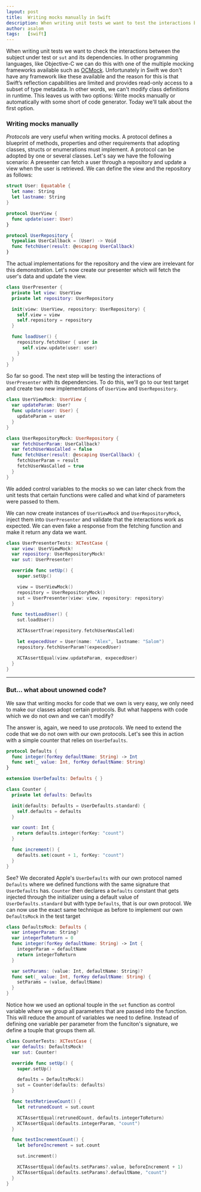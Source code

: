 ```yaml
---
layout: post
title:  Writing mocks manually in Swift
description: When writing unit tests we want to test the interactions between the subject under test and its dependencies. In this blog post you'll learn how.
author: asalom
tags:   [swift]
---
```


When writing unit tests we want to check the interactions between the subject under test or `sut` and its dependencies. In other programming languages, like Objective-C we can do this with one of the multiple mocking frameworks available such as [OCMock](http://ocmock.org/). Unfortunately in Swift we don't have any framework like these available and the reason for this is that Swift’s reflection capabilities are limited and provides read-only access to a subset of type metadata. In other words, we can't modify class definitions in runtime. This leaves us with two options: Write mocks manually or automatically with some short of code generator. Today we'll talk about the first option.

### Writing mocks manually
_Protocols_ are very useful when writing mocks. A protocol defines a blueprint of methods, properties and other requirements that adopting classes, structs or enumerations must implement. A protocol can be adopted by one or several classes. Let's say we have the following scenario: A presenter can fetch a user through a repository and update a view when the user is retrieved. We can define the view and the repository as follows:

```swift
struct User: Equatable {
  let name: String
  let lastname: String
}

protocol UserView {
  func update(user: User)
}

protocol UserRepository {
  typealias UserCallback = (User) -> Void
  func fetchUser(result: @escaping UserCallback)
}
```

The actual implementations for the repository and the view are irrelevant for this demonstration. Let's now create our presenter which will fetch the user's data and update the view.

```swift
class UserPresenter {
  private let view: UserView
  private let repository: UserRepository

  init(view: UserView, repository: UserRepository) {
    self.view = view
    self.repository = repository
  }

  func loadUser() {
    repository.fetchUser { user in
      self.view.update(user: user)
    }
  }
}
```

So far so good. The next step will be testing the interactions of `UserPresenter` with its dependencies. To do this, we'll go to our test target and create two new implementations of `UserView` and `UserRepository`.

```swift
class UserViewMock: UserView {
  var updateParam: User?
  func update(user: User) {
    updateParam = user
  }
}

class UserRepositoryMock: UserRepository {
  var fetchUserParam: UserCallback?
  var fetchUserWasCalled = false
  func fetchUser(result: @escaping UserCallback) {
    fetchUserParam = result
    fetchUserWasCalled = true
  }
}
```

We added control variables to the mocks so we can later check from the unit tests that certain functions were called and what kind of parameters were passed to them.

We can now create instances of `UserViewMock` and `UserRepositoryMock`, inject them into `UserPresenter` and validate that the interactions work as expected. We can even fake a response from the fetching function and make it return any data we want.

```swift
class UserPresenterTests: XCTestCase {
  var view: UserViewMock!
  var repository: UserRepositoryMock!
  var sut: UserPresenter!

  override func setUp() {
    super.setUp()

    view = UserViewMock()
    repository = UserRepositoryMock()
    sut = UserPresenter(view: view, repository: repository)
  }

  func testLoadUser() {
    sut.loadUser()

    XCTAssertTrue(repository.fetchUserWasCalled)

    let expecedUser = User(name: "Alex", lastname: "Salom")
    repository.fetchUserParam?(expecedUser)

    XCTAssertEqual(view.updateParam, expecedUser)
  }
}
```

---

### But... what about unowned code?

We saw that writing mocks for code that we own is very easy, we only need to make our classes adopt certain protocols. But what happens with code which we do not own and we can't modify? 

The answer is, again, we need to use _protocols_. We need to extend the code that we do not own with our own protocols. Let's see this in action with a simple counter that relies on `UserDefaults`.

```swift
protocol Defaults {
  func integer(forKey defaultName: String) -> Int
  func set(_ value: Int, forKey defaultName: String)
}

extension UserDefaults: Defaults { }

class Counter {
  private let defaults: Defaults

  init(defaults: Defaults = UserDefaults.standard) {
    self.defaults = defaults
  }

  var count: Int {
    return defaults.integer(forKey: "count")
  }

  func increment() {
    defaults.set(count + 1, forKey: "count")
  }
}
```

See? We decorated Apple's `UserDefaults` with our own protocol named `Defaults` where we defined functions with the same signature that `UserDefaults` has. `Counter` then declares a `Defaults` constant that gets injected through the initializer using a default value of `UserDefaults.standard` but with type `Defaults`, that is our own protocol. We can now use the exact same technique as before to implement our own `DefaultsMock` in the test target

```swift
class DefaultsMock: Defaults {
  var integerParam: String?
  var integerToReturn = 0
  func integer(forKey defaultName: String) -> Int {
    integerParam = defaultName
    return integerToReturn
  }

  var setParams: (value: Int, defaultName: String)?
  func set(_ value: Int, forKey defaultName: String) {
    setParams = (value, defaultName)
  }
}
```

Notice how we used an optional touple in the `set` function as control variable where we group all parameters that are passed into the function. This will reduce the amount of variables we need to define. Instead of defining one variable per parameter from the funciton's signature, we define a touple that groups them all.


```swift
class CounterTests: XCTestCase {
  var defaults: DefaultsMock!
  var sut: Counter!

  override func setUp() {
    super.setUp()

    defaults = DefaultsMock()
    sut = Counter(defaults: defaults)
  }

  func testRetrieveCount() {
    let retrunedCount = sut.count

    XCTAssertEqual(retrunedCount, defaults.integerToReturn)
    XCTAssertEqual(defaults.integerParam, "count")
  }

  func testIncrementCount() {
    let beforeIncrement = sut.count

    sut.increment()

    XCTAssertEqual(defaults.setParams?.value, beforeIncrement + 1)
    XCTAssertEqual(defaults.setParams?.defaultName, "count")
  }
}
```
